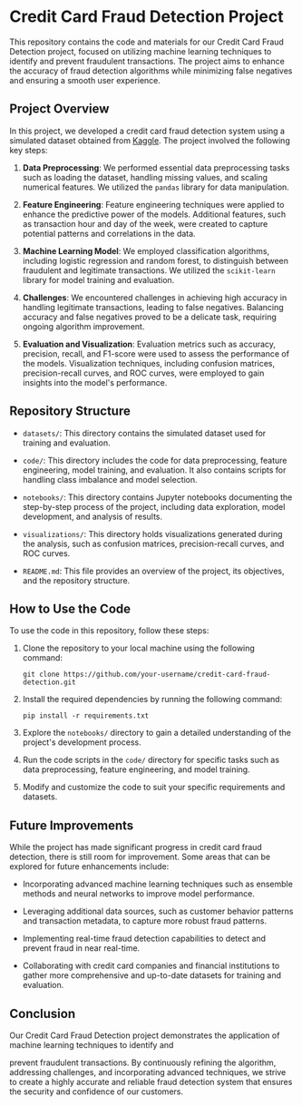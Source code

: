 # Credit Card Fraud Detection Project

This repository contains the code and materials for our Credit Card Fraud Detection project, focused on utilizing machine learning techniques to identify and prevent fraudulent transactions. The project aims to enhance the accuracy of fraud detection algorithms while minimizing false negatives and ensuring a smooth user experience.

## Project Overview

In this project, we developed a credit card fraud detection system using a simulated dataset obtained from [Kaggle](https://www.kaggle.com/datasets/mlg-ulb/creditcardfraud). The project involved the following key steps:

1. **Data Preprocessing**: We performed essential data preprocessing tasks such as loading the dataset, handling missing values, and scaling numerical features. We utilized the `pandas` library for data manipulation.

2. **Feature Engineering**: Feature engineering techniques were applied to enhance the predictive power of the models. Additional features, such as transaction hour and day of the week, were created to capture potential patterns and correlations in the data.

3. **Machine Learning Model**: We employed classification algorithms, including logistic regression and random forest, to distinguish between fraudulent and legitimate transactions. We utilized the `scikit-learn` library for model training and evaluation.

4. **Challenges**: We encountered challenges in achieving high accuracy in handling legitimate transactions, leading to false negatives. Balancing accuracy and false negatives proved to be a delicate task, requiring ongoing algorithm improvement.

5. **Evaluation and Visualization**: Evaluation metrics such as accuracy, precision, recall, and F1-score were used to assess the performance of the models. Visualization techniques, including confusion matrices, precision-recall curves, and ROC curves, were employed to gain insights into the model's performance.

## Repository Structure

- `datasets/`: This directory contains the simulated dataset used for training and evaluation.

- `code/`: This directory includes the code for data preprocessing, feature engineering, model training, and evaluation. It also contains scripts for handling class imbalance and model selection.

- `notebooks/`: This directory contains Jupyter notebooks documenting the step-by-step process of the project, including data exploration, model development, and analysis of results.

- `visualizations/`: This directory holds visualizations generated during the analysis, such as confusion matrices, precision-recall curves, and ROC curves.

- `README.md`: This file provides an overview of the project, its objectives, and the repository structure.

## How to Use the Code

To use the code in this repository, follow these steps:

1. Clone the repository to your local machine using the following command:

   ```
   git clone https://github.com/your-username/credit-card-fraud-detection.git
   ```

2. Install the required dependencies by running the following command:

   ```
   pip install -r requirements.txt
   ```

3. Explore the `notebooks/` directory to gain a detailed understanding of the project's development process.

4. Run the code scripts in the `code/` directory for specific tasks such as data preprocessing, feature engineering, and model training.

5. Modify and customize the code to suit your specific requirements and datasets.

## Future Improvements

While the project has made significant progress in credit card fraud detection, there is still room for improvement. Some areas that can be explored for future enhancements include:

- Incorporating advanced machine learning techniques such as ensemble methods and neural networks to improve model performance.

- Leveraging additional data sources, such as customer behavior patterns and transaction metadata, to capture more robust fraud patterns.

- Implementing real-time fraud detection capabilities to detect and prevent fraud in near real-time.

- Collaborating with credit card companies and financial institutions to gather more comprehensive and up-to-date datasets for training and evaluation.

## Conclusion

Our Credit Card Fraud Detection project demonstrates the application of machine learning techniques to identify and

 prevent fraudulent transactions. By continuously refining the algorithm, addressing challenges, and incorporating advanced techniques, we strive to create a highly accurate and reliable fraud detection system that ensures the security and confidence of our customers.
